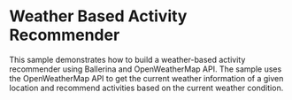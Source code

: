 # Weather Based Activity Recommender

This sample demonstrates how to build a weather-based activity recommender using Ballerina and OpenWeatherMap API.
The sample uses the OpenWeatherMap API to get the current weather information of a given location and recommend
activities based on the current weather condition.
